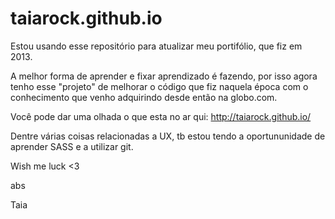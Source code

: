 # taiarock.github.io


Estou usando esse repositório para atualizar meu portifólio, que fiz em 2013.

A melhor forma de aprender e fixar aprendizado é fazendo, por isso agora tenho esse "projeto" de melhorar o código que fiz naquela época com o conhecimento que venho adquirindo desde então na globo.com.

Você pode dar uma olhada o que esta no ar qui: http://taiarock.github.io/

Dentre várias coisas relacionadas a UX, tb estou tendo a oportununidade de aprender SASS e a utilizar git.

Wish me luck <3

abs

Taia
